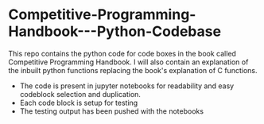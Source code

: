 # Competitive-Programming-Handbook---Python-Codebase
This repo contains the python code for code boxes in the book called Competitive Programming Handbook.
I will also contain an explanation of the inbuilt python functions replacing the book's explanation of C functions.


- The code is present in jupyter notebooks for readability and easy codeblock selection and duplication.
- Each code block is setup for testing
- The testing output has been pushed with the notebooks
